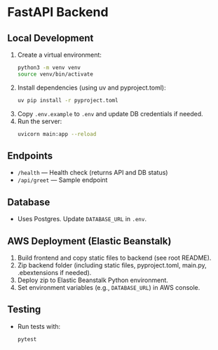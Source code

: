 # FastAPI Backend

## Local Development

1. Create a virtual environment:
   ```bash
   python3 -m venv venv
   source venv/bin/activate
   ```
2. Install dependencies (using uv and pyproject.toml):
   ```bash
   uv pip install -r pyproject.toml
   ```
3. Copy `.env.example` to `.env` and update DB credentials if needed.
4. Run the server:
   ```bash
   uvicorn main:app --reload
   ```

## Endpoints
- `/health` — Health check (returns API and DB status)
- `/api/greet` — Sample endpoint

## Database
- Uses Postgres. Update `DATABASE_URL` in `.env`.

## AWS Deployment (Elastic Beanstalk)
1. Build frontend and copy static files to backend (see root README).
2. Zip backend folder (including static files, pyproject.toml, main.py, .ebextensions if needed).
3. Deploy zip to Elastic Beanstalk Python environment.
4. Set environment variables (e.g., `DATABASE_URL`) in AWS console.

## Testing
- Run tests with:
  ```bash
  pytest
  ```
